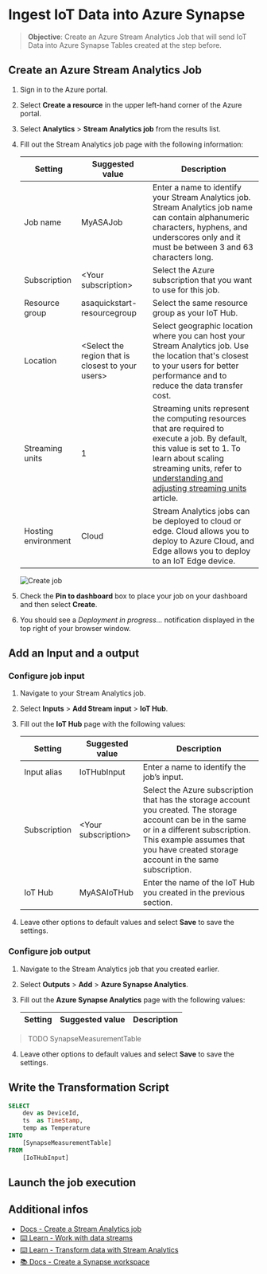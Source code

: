 # Ingest IoT Data into Azure Synapse

> **Objective**: Create an Azure Stream Analytics Job that will send IoT Data into Azure Synapse Tables created at the step before.


## Create an Azure Stream Analytics Job

1. Sign in to the Azure portal.

1. Select **Create a resource** in the upper left-hand corner of the Azure portal.  

1. Select **Analytics** > **Stream Analytics job** from the results list.  

1. Fill out the Stream Analytics job page with the following information:

   |**Setting**  |**Suggested value**  |**Description**  |
   |---------|---------|---------|
   |Job name   |  MyASAJob   |   Enter a name to identify your Stream Analytics job. Stream Analytics job name can contain alphanumeric characters, hyphens, and underscores only and it must be between 3 and 63 characters long. |
   |Subscription  | \<Your subscription\> |  Select the Azure subscription that you want to use for this job. |
   |Resource group   |   asaquickstart-resourcegroup  |   Select the same resource group as your IoT Hub. |
   |Location  |  \<Select the region that is closest to your users\> | Select geographic location where you can host your Stream Analytics job. Use the location that's closest to your users for better performance and to reduce the data transfer cost. |
   |Streaming units  | 1  |   Streaming units represent the computing resources that are required to execute a job. By default, this value is set to 1. To learn about scaling streaming units, refer to [understanding and adjusting streaming units](stream-analytics-streaming-unit-consumption.md) article.   |
   |Hosting environment  |  Cloud  |   Stream Analytics jobs can be deployed to cloud or edge. Cloud allows you to deploy to Azure Cloud, and Edge allows you to deploy to an IoT Edge device. |

   ![Create job](./media/stream-analytics-quick-create-portal/create-asa-job.png)

1. Check the **Pin to dashboard** box to place your job on your dashboard and then select **Create**.  

1. You should see a *Deployment in progress...* notification displayed in the top right of your browser window. 

## Add an Input and a output

### Configure job input

1. Navigate to your Stream Analytics job.  

2. Select **Inputs** > **Add Stream input** > **IoT Hub**.  

3. Fill out the **IoT Hub** page with the following values:

   |**Setting**  |**Suggested value**  |**Description**  |
   |---------|---------|---------|
   |Input alias  |  IoTHubInput   |  Enter a name to identify the job’s input.   |
   |Subscription   |  \<Your subscription\> |  Select the Azure subscription that has the storage account you created. The storage account can be in the same or in a different subscription. This example assumes that you have created storage account in the same subscription. |
   |IoT Hub  |  MyASAIoTHub |  Enter the name of the IoT Hub you created in the previous section. |

4. Leave other options to default values and select **Save** to save the settings.  

### Configure job output

1. Navigate to the Stream Analytics job that you created earlier.  

2. Select **Outputs** > **Add** > **Azure Synapse Analytics**.  

3. Fill out the **Azure Synapse Analytics** page with the following values:

   |**Setting**  |**Suggested value**  |**Description**  |
   |---------|---------|---------|

> TODO SynapseMeasurementTable

4. Leave other options to default values and select **Save** to save the settings.  

## Write the Transformation Script

```sql
SELECT
    dev as DeviceId,
    ts  as TimeStamp,
    temp as Temperature
INTO
    [SynapseMeasurementTable]
FROM
    [IoTHubInput]
```


## Launch the job execution

## Additional infos

- [Docs - Create a Stream Analytics job](https://docs.microsoft.com/en-us/azure/stream-analytics/stream-analytics-quick-create-portal)
- [⌨️ Learn - Work with data streams](https://docs.microsoft.com/en-us/learn/modules/introduction-to-data-streaming/)
- [⌨️ Learn - Transform data with Stream Analytics](https://docs.microsoft.com/en-us/learn/modules/transform-data-with-azure-stream-analytics/)
- [📚 Docs - Create a Synapse workspace](https://docs.microsoft.com/en-us/azure/synapse-analytics/get-started-create-workspace)